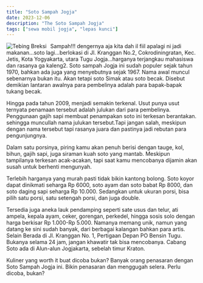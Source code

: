 ```yaml
---
title: "Soto Sampah Jogja"
date: 2023-12-06
description: "The Soto Sampah Jogja"
tags: ["sewa mobil jogja", "lepas kunci"]
---
```


<img src="https://aceapugtar.cloudimg.io/raw.githubusercontent.com/ariefbuddies/bening-out/master/uploads/soto-sampah2.jpg?w=200&radius=18&force_format=png&"
     alt="Tebing Breksi"
     style="float: left; margin-right: 10px;" />

Sampah!!! dengernya aja kita dah il fiil apalagi ni jadi makanan...soto lagi...berlokasi di Jl. Kranggan No.2, Cokrodiningratan, Kec. Jetis, Kota Yogyakarta, utara Tugu Jogja...harganya terjangkau mahasiswa dan rasanya ga kaleng2. Soto sampah Jogja ini sudah populer sejak tahun 1970, bahkan ada juga yang menyebutnya sejak 1967. Nama awal muncul sebenarnya bukan itu. Akan tetapi soto Simak atau soto becak. Disebut demikian lantaran awalnya para pembelinya adalah para bapak-bapak tukang becak.

Hingga pada tahun 2009, menjadi semakin terkenal. Usut punya usut ternyata penamaan tersebut adalah julukan dari para pembelinya. Penggunaan gajih sapi membuat penampakan soto ini terkesan berantakan. sehingga muncullah nama julukan tersebut.Tapi jangan salah, meskipun dengan nama tersebut tapi rasanya juara dan pastinya jadi rebutan para pengunjungnya.

Dalam satu porsinya, piring kamu akan penuh berisi dengan tauge, kol, bihun, gajih sapi, juga siraman kuah soto yang mantab. Meskipun tampilanya terkesan acak-acakan, tapi saat kamu mencobanya dijamin akan susah untuk berhenti mengunyah.

Terlebih harganya yang murah pasti tidak bikin kantong bolong. Soto koyor dapat dinikmati seharga Rp 6000, soto ayam dan soto babat Rp 8000, dan soto daging sapi seharga Rp 10.000. Sedangkan untuk ukuran porsi, bisa pilih satu porsi, satu setengah porsi, dan juga double.

Tersedia juga aneka lauk pendamping seperti sate usus dan telur, ati ampela, kepala ayam, ceker, gorengan, perkedel, hingga sosis solo dengan harga berkisar Rp 1.000-Rp 5.000.
Namanya memang unik, namun yang datang ke sini sudah banyak, dari berbagai kalangan bahkan para artis. Selain Berada di Jl. Kranggan No. 1, Pertigaan Depan PO Bensin Tugu. Bukanya selama 24 jam, jangan khawatir tak bisa mencobanya. Cabang Soto ada di Alun-alun Jogjakarta, sebelah timur Kraton.

Kuliner yang worth it buat dicoba bukan? Banyak orang penasaran dengan Soto Sampah Jogja ini. Bikin penasaran dan menggugah selera. Perlu dicoba, bukan?
